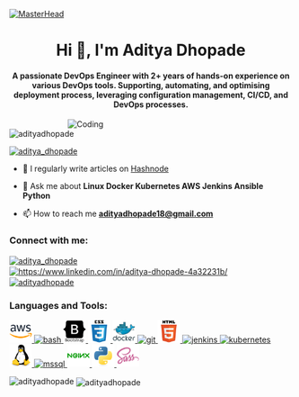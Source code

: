 [![MasterHead](https://ibagroupit.com/wp-content/uploads/2020/05/banner_1300-357_devops.png)](https://www.linkedin.com/in/aditya-dhopade-4a32231b/)
<h1 align="center">Hi 👋, I'm Aditya Dhopade</h1>
<h4 align="center">A passionate DevOps Engineer with 2+ years of hands-on experience on various DevOps tools. Supporting, automating, and optimising deployment process, leveraging configuration management, CI/CD, and DevOps processes.</h4>

<img align="right" alt="Coding" width="400" src="https://miro.medium.com/v2/resize:fit:3000/1*mqv03KrlG5LK2XU1uV4LJg.gif">


<p align="left"> <img src="https://komarev.com/ghpvc/?username=adityadhopade&label=Profile%20views&color=0e75b6&style=flat" alt="adityadhopade" /> </p>

<p align="left"> <a href="https://twitter.com/aditya_dhopade" target="blank"><img src="https://img.shields.io/twitter/follow/aditya_dhopade?logo=twitter&style=for-the-badge" alt="aditya_dhopade" /></a> </p>

- 📝 I regularly write articles on [Hashnode](https://codemyworld.hashnode.dev/)

- 💬 Ask me about **Linux Docker Kubernetes AWS Jenkins Ansible Python**

- 📫 How to reach me **adityadhopade18@gmail.com**

<h3 align="left">Connect with me:</h3>
<p align="left">
<a href="https://twitter.com/aditya_dhopade" target="blank"><img align="center" src="https://raw.githubusercontent.com/rahuldkjain/github-profile-readme-generator/master/src/images/icons/Social/twitter.svg" alt="aditya_dhopade" height="30" width="40" /></a>
<a href="https://linkedin.com/in/https://www.linkedin.com/in/aditya-dhopade-4a32231b/" target="blank"><img align="center" src="https://raw.githubusercontent.com/rahuldkjain/github-profile-readme-generator/master/src/images/icons/Social/linked-in-alt.svg" alt="https://www.linkedin.com/in/aditya-dhopade-4a32231b/" height="30" width="40" /></a>
<a href="https://hashnode.com/adityadhopade" target="blank"><img align="center" src="https://raw.githubusercontent.com/rahuldkjain/github-profile-readme-generator/master/src/images/icons/Social/hashnode.svg" alt="adityadhopade" height="30" width="40" /></a>
</p>

<h3 align="left">Languages and Tools:</h3>
<p align="left"> <a href="https://aws.amazon.com" target="_blank" rel="noreferrer"> <img src="https://raw.githubusercontent.com/devicons/devicon/master/icons/amazonwebservices/amazonwebservices-original-wordmark.svg" alt="aws" width="40" height="40"/> </a> <a href="https://www.gnu.org/software/bash/" target="_blank" rel="noreferrer"> <img src="https://www.vectorlogo.zone/logos/gnu_bash/gnu_bash-icon.svg" alt="bash" width="40" height="40"/> </a> <a href="https://getbootstrap.com" target="_blank" rel="noreferrer"> <img src="https://raw.githubusercontent.com/devicons/devicon/master/icons/bootstrap/bootstrap-plain-wordmark.svg" alt="bootstrap" width="40" height="40"/> </a> <a href="https://www.w3schools.com/css/" target="_blank" rel="noreferrer"> <img src="https://raw.githubusercontent.com/devicons/devicon/master/icons/css3/css3-original-wordmark.svg" alt="css3" width="40" height="40"/> </a> <a href="https://www.docker.com/" target="_blank" rel="noreferrer"> <img src="https://raw.githubusercontent.com/devicons/devicon/master/icons/docker/docker-original-wordmark.svg" alt="docker" width="40" height="40"/> </a> <a href="https://git-scm.com/" target="_blank" rel="noreferrer"> <img src="https://www.vectorlogo.zone/logos/git-scm/git-scm-icon.svg" alt="git" width="40" height="40"/> </a> <a href="https://www.w3.org/html/" target="_blank" rel="noreferrer"> <img src="https://raw.githubusercontent.com/devicons/devicon/master/icons/html5/html5-original-wordmark.svg" alt="html5" width="40" height="40"/> </a> <a href="https://www.jenkins.io" target="_blank" rel="noreferrer"> <img src="https://www.vectorlogo.zone/logos/jenkins/jenkins-icon.svg" alt="jenkins" width="40" height="40"/> </a> <a href="https://kubernetes.io" target="_blank" rel="noreferrer"> <img src="https://www.vectorlogo.zone/logos/kubernetes/kubernetes-icon.svg" alt="kubernetes" width="40" height="40"/> </a> <a href="https://www.linux.org/" target="_blank" rel="noreferrer"> <img src="https://raw.githubusercontent.com/devicons/devicon/master/icons/linux/linux-original.svg" alt="linux" width="40" height="40"/> </a> <a href="https://www.microsoft.com/en-us/sql-server" target="_blank" rel="noreferrer"> <img src="https://www.svgrepo.com/show/303229/microsoft-sql-server-logo.svg" alt="mssql" width="40" height="40"/> </a> <a href="https://www.nginx.com" target="_blank" rel="noreferrer"> <img src="https://raw.githubusercontent.com/devicons/devicon/master/icons/nginx/nginx-original.svg" alt="nginx" width="40" height="40"/> </a> <a href="https://www.python.org" target="_blank" rel="noreferrer"> <img src="https://raw.githubusercontent.com/devicons/devicon/master/icons/python/python-original.svg" alt="python" width="40" height="40"/> </a> <a href="https://sass-lang.com" target="_blank" rel="noreferrer"> <img src="https://raw.githubusercontent.com/devicons/devicon/master/icons/sass/sass-original.svg" alt="sass" width="40" height="40"/> </a> </p>

<p><img align="left" src="https://github-readme-stats.vercel.app/api/top-langs?username=adityadhopade&show_icons=true&locale=en&layout=compact" alt="adityadhopade" /></p>

<p>&nbsp;<img align="center" src="https://github-readme-stats.vercel.app/api?username=adityadhopade&show_icons=true&locale=en" alt="adityadhopade" /></p>
